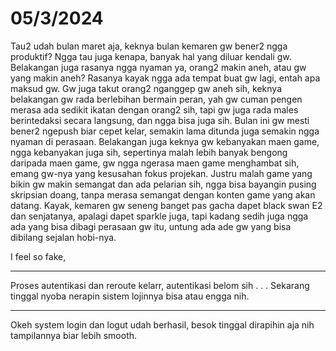 # 05/3/2024

Tau2 udah bulan maret aja, keknya bulan kemaren gw bener2 ngga produktif? Ngga tau juga kenapa, banyak hal yang diluar kendali gw. Belakangan juga rasanya ngga nyaman ya, orang2 makin aneh, atau gw yang makin aneh? Rasanya kayak ngga ada tempat buat gw lagi, entah apa maksud gw. Gw juga takut orang2 nganggep gw aneh sih, keknya belakangan gw rada berlebihan bermain peran, yah gw cuman pengen merasa ada sedikit ikatan dengan orang2 sih, tapi gw juga rada males berintedaksi secara langsung, dan ngga bisa juga sih. Bulan ini gw mesti bener2 ngepush biar cepet kelar, semakin lama ditunda juga semakin ngga nyaman di perasaan. Belakangan juga keknya gw kebanyakan maen game, ngga kebanyakan juga sih, sepertinya malah lebih banyak bengong daripada maen game, gw ngga ngerasa maen game menghambat sih, emang gw-nya yang kesusahan fokus projekan. Justru malah game yang bikin gw makin semangat dan ada pelarian sih, ngga bisa bayangin pusing skripsian doang, tanpa merasa semangat dengan konten game yang akan datang. Kayak, kemaren gw seneng banget pas gacha dapet black swan E2 dan senjatanya, apalagi dapet sparkle juga, tapi kadang sedih juga ngga ada yang bisa dibagi perasaan gw itu, untung ada ade gw yang bisa dibilang sejalan hobi-nya. 

I feel so fake,

-----------------

Proses autentikasi dan reroute kelarr, autentikasi belom sih . . .
Sekarang tinggal nyoba nerapin sistem lojinnya bisa atau engga nih.

---------------

Okeh system login dan logut udah berhasil, besok tinggal dirapihin aja nih tampilannya biar lebih smooth.
